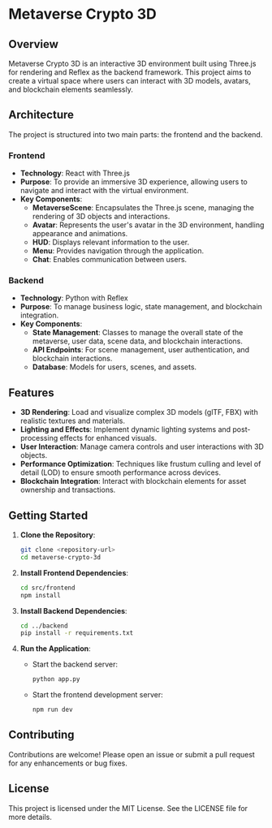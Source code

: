 # Metaverse Crypto 3D

## Overview
Metaverse Crypto 3D is an interactive 3D environment built using Three.js for rendering and Reflex as the backend framework. This project aims to create a virtual space where users can interact with 3D models, avatars, and blockchain elements seamlessly.

## Architecture
The project is structured into two main parts: the frontend and the backend.

### Frontend
- **Technology**: React with Three.js
- **Purpose**: To provide an immersive 3D experience, allowing users to navigate and interact with the virtual environment.
- **Key Components**:
  - **MetaverseScene**: Encapsulates the Three.js scene, managing the rendering of 3D objects and interactions.
  - **Avatar**: Represents the user's avatar in the 3D environment, handling appearance and animations.
  - **HUD**: Displays relevant information to the user.
  - **Menu**: Provides navigation through the application.
  - **Chat**: Enables communication between users.

### Backend
- **Technology**: Python with Reflex
- **Purpose**: To manage business logic, state management, and blockchain integration.
- **Key Components**:
  - **State Management**: Classes to manage the overall state of the metaverse, user data, scene data, and blockchain interactions.
  - **API Endpoints**: For scene management, user authentication, and blockchain interactions.
  - **Database**: Models for users, scenes, and assets.

## Features
- **3D Rendering**: Load and visualize complex 3D models (glTF, FBX) with realistic textures and materials.
- **Lighting and Effects**: Implement dynamic lighting systems and post-processing effects for enhanced visuals.
- **User Interaction**: Manage camera controls and user interactions with 3D objects.
- **Performance Optimization**: Techniques like frustum culling and level of detail (LOD) to ensure smooth performance across devices.
- **Blockchain Integration**: Interact with blockchain elements for asset ownership and transactions.

## Getting Started
1. **Clone the Repository**:
   ```bash
   git clone <repository-url>
   cd metaverse-crypto-3d
   ```

2. **Install Frontend Dependencies**:
   ```bash
   cd src/frontend
   npm install
   ```

3. **Install Backend Dependencies**:
   ```bash
   cd ../backend
   pip install -r requirements.txt
   ```

4. **Run the Application**:
   - Start the backend server:
     ```bash
     python app.py
     ```
   - Start the frontend development server:
     ```bash
     npm run dev
     ```

## Contributing
Contributions are welcome! Please open an issue or submit a pull request for any enhancements or bug fixes.

## License
This project is licensed under the MIT License. See the LICENSE file for more details.